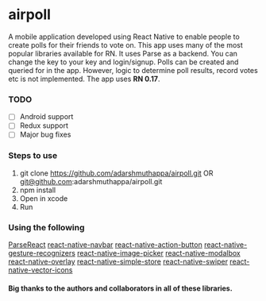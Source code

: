 # airpoll
A mobile application developed using React Native to enable people to create polls for their friends to vote on. This app uses many of the most popular libraries available for RN. It uses Parse as a backend. You can change the key to your key and login/signup. Polls can be created and queried for in the app. However, logic to determine poll results, record votes etc is not implemented. The app uses **RN 0.17**.

### TODO
- [ ] Android support
- [ ] Redux support
- [ ] Major bug fixes

### Steps to use
1. git clone https://github.com/adarshmuthappa/airpoll.git OR git@github.com:adarshmuthappa/airpoll.git
2. npm install
3. Open in xcode
4. Run

### Using the following
[ParseReact](https://github.com/ParsePlatform/ParseReact)
[react-native-navbar](https://github.com/react-native-fellowship/react-native-navbar)
[react-native-action-button](https://github.com/mastermoo/react-native-action-button)
[react-native-gesture-recognizers](https://github.com/johanneslumpe/react-native-gesture-recognizers)
[react-native-image-picker](https://github.com/marcshilling/react-native-image-picker)
[react-native-modalbox](https://github.com/maxs15/react-native-modalbox)
[react-native-overlay](https://github.com/brentvatne/react-native-overlay)
[react-native-simple-store](https://github.com/jasonmerino/react-native-simple-store)
[react-native-swiper](https://github.com/leecade/react-native-swiper)
[react-native-vector-icons](https://github.com/oblador/react-native-vector-icons)

#### Big thanks to the authors and collaborators in all of these libraries.

